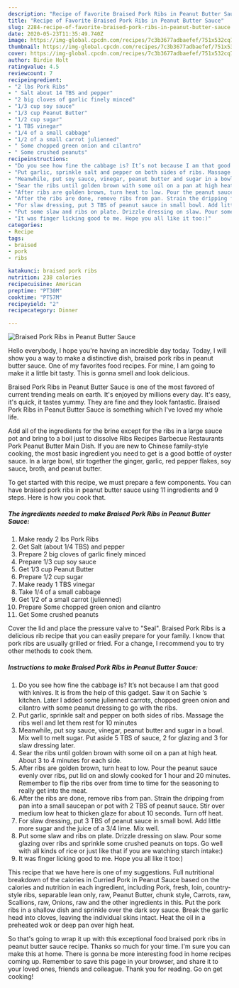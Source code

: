 ```yaml
---
description: "Recipe of Favorite Braised Pork Ribs in Peanut Butter Sauce"
title: "Recipe of Favorite Braised Pork Ribs in Peanut Butter Sauce"
slug: 2284-recipe-of-favorite-braised-pork-ribs-in-peanut-butter-sauce
date: 2020-05-23T11:35:49.740Z
image: https://img-global.cpcdn.com/recipes/7c3b3677adbaefef/751x532cq70/braised-pork-ribs-in-peanut-butter-sauce-recipe-main-photo.jpg
thumbnail: https://img-global.cpcdn.com/recipes/7c3b3677adbaefef/751x532cq70/braised-pork-ribs-in-peanut-butter-sauce-recipe-main-photo.jpg
cover: https://img-global.cpcdn.com/recipes/7c3b3677adbaefef/751x532cq70/braised-pork-ribs-in-peanut-butter-sauce-recipe-main-photo.jpg
author: Birdie Holt
ratingvalue: 4.5
reviewcount: 7
recipeingredient:
- "2 lbs Pork Ribs"
- " Salt about 14 TBS and pepper"
- "2 big cloves of garlic finely minced"
- "1/3 cup soy sauce"
- "1/3 cup Peanut Butter"
- "1/2 cup sugar"
- "1 TBS vinegar"
- "1/4 of a small cabbage"
- "1/2 of a small carrot julienned"
- " Some chopped green onion and cilantro"
- " Some crushed peanuts"
recipeinstructions:
- "Do you see how fine the cabbage is? It’s not because I am that good with knives. It is from the help of this gadget. Saw it on Sachie ‘s kitchen. Later I added some julienned carrots, chopped green onion and cilantro with some peanut dressing to go with the ribs."
- "Put garlic, sprinkle salt and pepper on both sides of ribs. Massage the ribs well and let them rest for 10 minutes"
- "Meanwhile, put soy sauce, vinegar, peanut butter and sugar in a bowl. Mix well to melt sugar. Put aside 5 TBS of sauce, 2 for glazing and 3 for slaw dressing later."
- "Sear the ribs until golden brown with some oil on a pan at high heat. About 3 to 4 minutes for each side."
- "After ribs are golden brown, turn heat to low. Pour the peanut sauce evenly over ribs, put lid on and slowly cooked for 1 hour and 20 minutes. Remember to flip the ribs over from time to time for the seasoning to really get into the meat."
- "After the ribs are done, remove ribs from pan. Strain the dripping from pan into a small saucepan or pot with 2 TBS of peanut sauce. Stir over medium low heat to thicken glaze for about 10 seconds. Turn off heat."
- "For slaw dressing, put 3 TBS of peanut sauce in small bowl. Add little more sugar and the juice of a 3/4 lime. Mix well."
- "Put some slaw and ribs on plate. Drizzle dressing on slaw. Pour some glazing over ribs and sprinkle some crushed peanuts on tops. Go well with all kinds of rice or just like that if you are watching starch intake:)"
- "It was finger licking good to me. Hope you all like it too:)"
categories:
- Recipe
tags:
- braised
- pork
- ribs

katakunci: braised pork ribs 
nutrition: 238 calories
recipecuisine: American
preptime: "PT30M"
cooktime: "PT57M"
recipeyield: "2"
recipecategory: Dinner

---
```



![Braised Pork Ribs in Peanut Butter Sauce](https://img-global.cpcdn.com/recipes/7c3b3677adbaefef/751x532cq70/braised-pork-ribs-in-peanut-butter-sauce-recipe-main-photo.jpg)

Hello everybody, I hope you're having an incredible day today. Today, I will show you a way to make a distinctive dish, braised pork ribs in peanut butter sauce. One of my favorites food recipes. For mine, I am going to make it a little bit tasty. This is gonna smell and look delicious.

Braised Pork Ribs in Peanut Butter Sauce is one of the most favored of current trending meals on earth. It's enjoyed by millions every day. It's easy, it's quick, it tastes yummy. They are fine and they look fantastic. Braised Pork Ribs in Peanut Butter Sauce is something which I've loved my whole life.

Add all of the ingredients for the brine except for the ribs in a large sauce pot and bring to a boil just to dissolve Ribs Recipes Barbecue Restaurants Pork Peanut Butter Main Dish. If you are new to Chinese family-style cooking, the most basic ingredient you need to get is a good bottle of oyster sauce. In a large bowl, stir together the ginger, garlic, red pepper flakes, soy sauce, broth, and peanut butter.


To get started with this recipe, we must prepare a few components. You can have braised pork ribs in peanut butter sauce using 11 ingredients and 9 steps. Here is how you cook that.

<!--inarticleads1-->

##### The ingredients needed to make Braised Pork Ribs in Peanut Butter Sauce:

1. Make ready 2 lbs Pork Ribs
1. Get  Salt (about 1/4 TBS) and pepper
1. Prepare 2 big cloves of garlic finely minced
1. Prepare 1/3 cup soy sauce
1. Get 1/3 cup Peanut Butter
1. Prepare 1/2 cup sugar
1. Make ready 1 TBS vinegar
1. Take 1/4 of a small cabbage
1. Get 1/2 of a small carrot (julienned)
1. Prepare  Some chopped green onion and cilantro
1. Get  Some crushed peanuts


Cover the lid and place the pressure valve to &#34;Seal&#34;. Braised Pork Ribs is a delicious rib recipe that you can easily prepare for your family. I know that pork ribs are usually grilled or fried. For a change, I recommend you to try other methods to cook them. 

<!--inarticleads2-->

##### Instructions to make Braised Pork Ribs in Peanut Butter Sauce:

1. Do you see how fine the cabbage is? It’s not because I am that good with knives. It is from the help of this gadget. Saw it on Sachie ‘s kitchen. Later I added some julienned carrots, chopped green onion and cilantro with some peanut dressing to go with the ribs.
1. Put garlic, sprinkle salt and pepper on both sides of ribs. Massage the ribs well and let them rest for 10 minutes
1. Meanwhile, put soy sauce, vinegar, peanut butter and sugar in a bowl. Mix well to melt sugar. Put aside 5 TBS of sauce, 2 for glazing and 3 for slaw dressing later.
1. Sear the ribs until golden brown with some oil on a pan at high heat. About 3 to 4 minutes for each side.
1. After ribs are golden brown, turn heat to low. Pour the peanut sauce evenly over ribs, put lid on and slowly cooked for 1 hour and 20 minutes. Remember to flip the ribs over from time to time for the seasoning to really get into the meat.
1. After the ribs are done, remove ribs from pan. Strain the dripping from pan into a small saucepan or pot with 2 TBS of peanut sauce. Stir over medium low heat to thicken glaze for about 10 seconds. Turn off heat.
1. For slaw dressing, put 3 TBS of peanut sauce in small bowl. Add little more sugar and the juice of a 3/4 lime. Mix well.
1. Put some slaw and ribs on plate. Drizzle dressing on slaw. Pour some glazing over ribs and sprinkle some crushed peanuts on tops. Go well with all kinds of rice or just like that if you are watching starch intake:)
1. It was finger licking good to me. Hope you all like it too:)


This recipe that we have here is one of my suggestions. Full nutritional breakdown of the calories in Curried Pork in Peanut Sauce based on the calories and nutrition in each ingredient, including Pork, fresh, loin, country-style ribs, separable lean only, raw, Peanut Butter, chunk style, Carrots, raw, Scallions, raw, Onions, raw and the other ingredients in this. Put the pork ribs in a shallow dish and sprinkle over the dark soy sauce. Break the garlic head into cloves, leaving the individual skins intact. Heat the oil in a preheated wok or deep pan over high heat. 

So that's going to wrap it up with this exceptional food braised pork ribs in peanut butter sauce recipe. Thanks so much for your time. I'm sure you can make this at home. There is gonna be more interesting food in home recipes coming up. Remember to save this page in your browser, and share it to your loved ones, friends and colleague. Thank you for reading. Go on get cooking!
